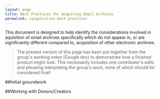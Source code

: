 ```yaml
---
layout: page
title: Best Practices for Acquiring Email Archives
permalink: /acquisition-best-practice/
---
```

This document is designed to help identify the considerations involved in aquisition of email archives specifically which do not appear in, or are significantly different compared to, acquisition of other electronic archives. 

> The present version of this page has been put together from the group's working notes (Google doc) to demonstrate how a finished product might look. This necessarily includes one contributor's edits and phrasing interpreting the group's work, none of which should be considered final!

##Initial groundwork

##Working with Donors/Creators
